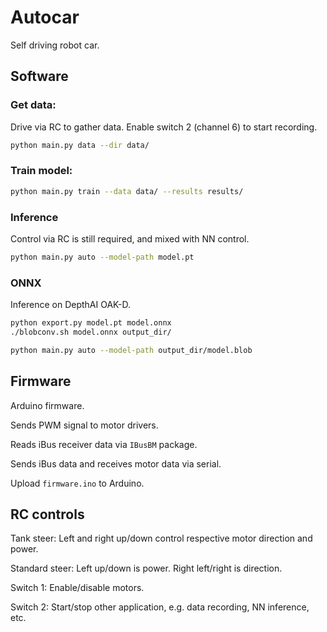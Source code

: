 # Autocar


Self driving robot car.

## Software

### Get data:

Drive via RC to gather data.
Enable switch 2 (channel 6) to start recording.

```bash
python main.py data --dir data/
```

### Train model:

```bash
python main.py train --data data/ --results results/
```

### Inference

Control via RC is still required, and mixed with NN control.

```bash
python main.py auto --model-path model.pt
```

### ONNX

Inference on DepthAI OAK-D.

```bash
python export.py model.pt model.onnx
./blobconv.sh model.onnx output_dir/

python main.py auto --model-path output_dir/model.blob
```

## Firmware

Arduino firmware.

Sends PWM signal to motor drivers.

Reads iBus receiver data via `IBusBM` package.

Sends iBus data and receives motor data via serial.

Upload `firmware.ino` to Arduino.

## RC controls

Tank steer: Left and right up/down control respective motor direction and power.

Standard steer: Left up/down is power. Right left/right is direction.

Switch 1: Enable/disable motors.

Switch 2: Start/stop other application, e.g. data recording, NN inference, etc.
